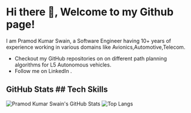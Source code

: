 # Hi there 👋, Welcome to my Github page!

I am Pramod Kumar Swain, a Software Engineer having 10+ years of experience working in various domains like Avionics,Automotive,Telecom.
- Checkout my GitHub repositories on  on different path planning algorithms for L5 Autonomous vehicles.
- Follow me on LinkedIn .

## GitHub Stats                                                                                                                                                   ## Tech Skills

![Pramod Kumar Swain's GitHub Stats](https://github-readme-stats.vercel.app/api?username=pramodswainn&show_icons=true)                                            ![Top Langs](https://github-readme-stats.vercel.app/api/top-langs/?username=pramodswainn&layout=compact)


